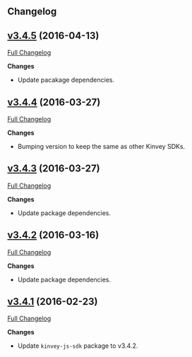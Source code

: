 ## Changelog
## [v3.4.5](https://github.com/Kinvey/node-sdk/tree/v3.4.5) (2016-04-13)
[Full Changelog](https://github.com/Kinvey/node-sdk/compare/v3.4.4...v3.4.5)<br/>

**Changes**
- Update pacakage dependencies.

## [v3.4.4](https://github.com/Kinvey/node-sdk/tree/v3.4.4) (2016-03-27)
[Full Changelog](https://github.com/Kinvey/node-sdk/compare/v3.4.3...v3.4.4)<br/>

**Changes**
- Bumping version to keep the same as other Kinvey SDKs.

## [v3.4.3](https://github.com/Kinvey/node-sdk/tree/v3.4.3) (2016-03-27)
[Full Changelog](https://github.com/Kinvey/node-sdk/compare/v3.4.2...v3.4.3)<br/>

**Changes**
- Update package dependencies.

## [v3.4.2](https://github.com/Kinvey/node-sdk/tree/v3.4.2) (2016-03-16)
[Full Changelog](https://github.com/Kinvey/node-sdk/compare/v3.4.1...v3.4.2)<br/>

**Changes**
- Update package dependencies.

## [v3.4.1](https://github.com/Kinvey/node-sdk/tree/v3.4.1) (2016-02-23)
[Full Changelog](https://github.com/Kinvey/node-sdk/compare/v3.4.0...v3.4.1)<br/>

**Changes**
- Update `kinvey-js-sdk` package to v3.4.2.

